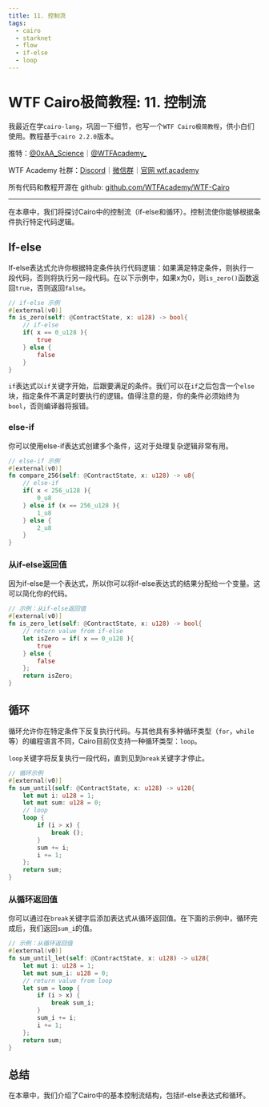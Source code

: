 ```yaml
---
title: 11. 控制流
tags:
  - cairo
  - starknet
  - flow
  - if-else
  - loop
---
```


# WTF Cairo极简教程: 11. 控制流

我最近在学`cairo-lang`，巩固一下细节，也写一个`WTF Cairo极简教程`，供小白们使用。教程基于`cairo 2.2.0`版本。

推特：[@0xAA_Science](https://twitter.com/0xAA_Science)｜[@WTFAcademy_](https://twitter.com/WTFAcademy_)

WTF Academy 社群：[Discord](https://discord.gg/5akcruXrsk)｜[微信群](https://docs.google.com/forms/d/e/1FAIpQLSe4KGT8Sh6sJ7hedQRuIYirOoZK_85miz3dw7vA1-YjodgJ-A/viewform?usp=sf_link)｜[官网 wtf.academy](https://wtf.academy)

所有代码和教程开源在 github: [github.com/WTFAcademy/WTF-Cairo](https://github.com/WTFAcademy/WTF-Cairo)

---

在本章中，我们将探讨Cairo中的控制流（if-else和循环）。控制流使你能够根据条件执行特定代码逻辑。

## If-else

If-else表达式允许你根据特定条件执行代码逻辑：如果满足特定条件，则执行一段代码，否则将执行另一段代码。在以下示例中，如果x为0，则`is_zero()`函数返回`true`，否则返回`false`。

```rust
// if-else 示例
#[external(v0)]
fn is_zero(self: @ContractState, x: u128) -> bool{
    // if-else
    if( x == 0_u128 ){
        true
    } else {
        false
    }
}
```

`if`表达式以`if`关键字开始，后跟要满足的条件。我们可以在`if`之后包含一个`else`块，指定条件不满足时要执行的逻辑。值得注意的是，你的条件必须始终为`bool`，否则编译器将报错。

### else-if

你可以使用else-if表达式创建多个条件，这对于处理复杂逻辑非常有用。

```rust
// else-if 示例
#[external(v0)]
fn compare_256(self: @ContractState, x: u128) -> u8{
    // else-if
    if( x < 256_u128 ){
        0_u8
    } else if (x == 256_u128 ){
        1_u8
    } else {
        2_u8
    }
}
```

### 从if-else返回值

因为if-else是一个表达式，所以你可以将if-else表达式的结果分配给一个变量。这可以简化你的代码。

```rust
// 示例：从if-else返回值
#[external(v0)]
fn is_zero_let(self: @ContractState, x: u128) -> bool{
    // return value from if-else
    let isZero = if( x == 0_u128 ){
        true
    } else {
        false
    };
    return isZero;
}
```

## 循环

循环允许你在特定条件下反复执行代码。与其他具有多种循环类型（`for`，`while`等）的编程语言不同，Cairo目前仅支持一种循环类型：`loop`。

`loop`关键字将反复执行一段代码，直到见到`break`关键字才停止。

```rust
// 循环示例
#[external(v0)]
fn sum_until(self: @ContractState, x: u128) -> u128{
    let mut i: u128 = 1;
    let mut sum: u128 = 0;
    // loop
    loop {
        if (i > x) {
            break ();
        } 
        sum += i;
        i += 1;
    };
    return sum;
}
```


### 从循环返回值

你可以通过在`break`关键字后添加表达式从循环返回值。在下面的示例中，循环完成后，我们返回`sum_i`的值。

```rust
// 示例：从循环返回值
#[external(v0)]
fn sum_until_let(self: @ContractState, x: u128) -> u128{
    let mut i: u128 = 1;
    let mut sum_i: u128 = 0;
    // return value from loop
    let sum = loop {
        if (i > x) {
            break sum_i;
        } 
        sum_i += i;
        i += 1;
    };
    return sum;
}
```

## 总结

在本章中，我们介绍了Cairo中的基本控制流结构，包括if-else表达式和循环。